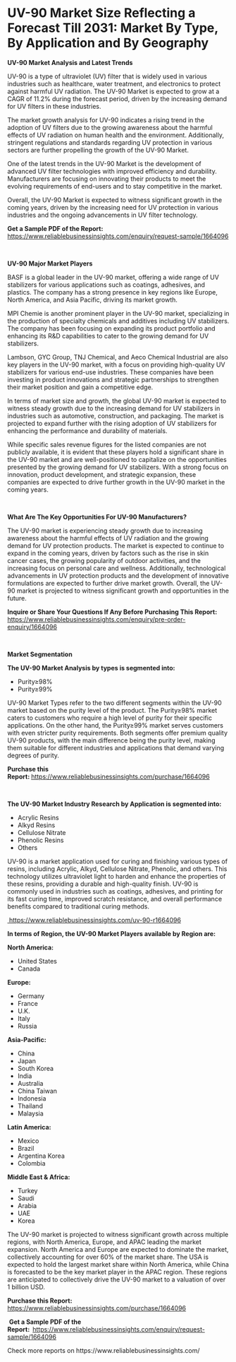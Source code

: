 <p><h1>UV-90 Market Size Reflecting a Forecast Till 2031: Market By Type, By Application and By Geography</h1></p><p><strong>UV-90 Market Analysis and Latest Trends</strong></p>
<p><p>UV-90 is a type of ultraviolet (UV) filter that is widely used in various industries such as healthcare, water treatment, and electronics to protect against harmful UV radiation. The UV-90 Market is expected to grow at a CAGR of 11.2% during the forecast period, driven by the increasing demand for UV filters in these industries.</p><p>The market growth analysis for UV-90 indicates a rising trend in the adoption of UV filters due to the growing awareness about the harmful effects of UV radiation on human health and the environment. Additionally, stringent regulations and standards regarding UV protection in various sectors are further propelling the growth of the UV-90 Market.</p><p>One of the latest trends in the UV-90 Market is the development of advanced UV filter technologies with improved efficiency and durability. Manufacturers are focusing on innovating their products to meet the evolving requirements of end-users and to stay competitive in the market.</p><p>Overall, the UV-90 Market is expected to witness significant growth in the coming years, driven by the increasing need for UV protection in various industries and the ongoing advancements in UV filter technology.</p></p>
<p><strong>Get a Sample PDF of the Report:&nbsp;</strong> <a href="https://www.reliablebusinessinsights.com/enquiry/request-sample/1664096">https://www.reliablebusinessinsights.com/enquiry/request-sample/1664096</a></p>
<p>&nbsp;</p>
<p><strong>UV-90 Major Market Players</strong></p>
<p><p>BASF is a global leader in the UV-90 market, offering a wide range of UV stabilizers for various applications such as coatings, adhesives, and plastics. The company has a strong presence in key regions like Europe, North America, and Asia Pacific, driving its market growth.</p><p>MPI Chemie is another prominent player in the UV-90 market, specializing in the production of specialty chemicals and additives including UV stabilizers. The company has been focusing on expanding its product portfolio and enhancing its R&D capabilities to cater to the growing demand for UV stabilizers.</p><p>Lambson, GYC Group, TNJ Chemical, and Aeco Chemical Industrial are also key players in the UV-90 market, with a focus on providing high-quality UV stabilizers for various end-use industries. These companies have been investing in product innovations and strategic partnerships to strengthen their market position and gain a competitive edge.</p><p>In terms of market size and growth, the global UV-90 market is expected to witness steady growth due to the increasing demand for UV stabilizers in industries such as automotive, construction, and packaging. The market is projected to expand further with the rising adoption of UV stabilizers for enhancing the performance and durability of materials.</p><p>While specific sales revenue figures for the listed companies are not publicly available, it is evident that these players hold a significant share in the UV-90 market and are well-positioned to capitalize on the opportunities presented by the growing demand for UV stabilizers. With a strong focus on innovation, product development, and strategic expansion, these companies are expected to drive further growth in the UV-90 market in the coming years.</p></p>
<p>&nbsp;</p>
<p><strong>What Are The Key Opportunities For UV-90 Manufacturers?</strong></p>
<p><p>The UV-90 market is experiencing steady growth due to increasing awareness about the harmful effects of UV radiation and the growing demand for UV protection products. The market is expected to continue to expand in the coming years, driven by factors such as the rise in skin cancer cases, the growing popularity of outdoor activities, and the increasing focus on personal care and wellness. Additionally, technological advancements in UV protection products and the development of innovative formulations are expected to further drive market growth. Overall, the UV-90 market is projected to witness significant growth and opportunities in the future.</p></p>
<p><strong>Inquire or Share Your Questions If Any Before Purchasing This Report:</strong> <a href="https://www.reliablebusinessinsights.com/enquiry/pre-order-enquiry/1664096">https://www.reliablebusinessinsights.com/enquiry/pre-order-enquiry/1664096</a></p>
<p>&nbsp;</p>
<p><strong>Market Segmentation</strong></p>
<p><strong>The UV-90 Market Analysis by types is segmented into:</strong></p>
<p><ul><li>Purity≥98%</li><li>Purity≥99%</li></ul></p>
<p><p>UV-90 Market Types refer to the two different segments within the UV-90 market based on the purity level of the product. The Purity≥98% market caters to customers who require a high level of purity for their specific applications. On the other hand, the Purity≥99% market serves customers with even stricter purity requirements. Both segments offer premium quality UV-90 products, with the main difference being the purity level, making them suitable for different industries and applications that demand varying degrees of purity.</p></p>
<p><strong>Purchase this Report:&nbsp;</strong><a href="https://www.reliablebusinessinsights.com/purchase/1664096">https://www.reliablebusinessinsights.com/purchase/1664096</a></p>
<p>&nbsp;</p>
<p><strong>The UV-90 Market Industry Research by Application is segmented into:</strong></p>
<p><ul><li>Acrylic Resins</li><li>Alkyd Resins</li><li>Cellulose Nitrate</li><li>Phenolic Resins</li><li>Others</li></ul></p>
<p><p>UV-90 is a market application used for curing and finishing various types of resins, including Acrylic, Alkyd, Cellulose Nitrate, Phenolic, and others. This technology utilizes ultraviolet light to harden and enhance the properties of these resins, providing a durable and high-quality finish. UV-90 is commonly used in industries such as coatings, adhesives, and printing for its fast curing time, improved scratch resistance, and overall performance benefits compared to traditional curing methods.</p></p>
<p><a href="https://www.reliablebusinessinsights.com/uv-90-r1664096">&nbsp;https://www.reliablebusinessinsights.com/uv-90-r1664096</a></p>
<p><strong>In terms of Region, the UV-90 Market Players available by Region are:</strong></p>
<p>
    <p> <strong> North America: </strong>
        <ul>
            <li>United States</li>
            <li>Canada</li>
        </ul>
        </p> 
    <p> <strong> Europe: </strong>
        <ul>
            <li>Germany</li>
            <li>France</li>
            <li>U.K.</li>
            <li>Italy</li>
            <li>Russia</li>
        </ul>
        </p> 
    <p> <strong> Asia-Pacific: </strong>
        <ul>
            <li>China</li>
            <li>Japan</li>
            <li>South Korea</li>
            <li>India</li>
            <li>Australia</li>
            <li>China Taiwan</li>
            <li>Indonesia</li>
            <li>Thailand</li>
            <li>Malaysia</li>
        </ul>
        </p> 
    <p> <strong> Latin America: </strong>
        <ul>
            <li>Mexico</li>
            <li>Brazil</li>
            <li>Argentina Korea</li>
            <li>Colombia</li>
        </ul>
        </p> 
    <p> <strong> Middle East & Africa: </strong>
        <ul>
            <li>Turkey</li>
            <li>Saudi</li>
            <li>Arabia</li>
            <li>UAE</li>
            <li>Korea</li>
        </ul>
    </p>
    </p>
<p><p>The UV-90 market is projected to witness significant growth across multiple regions, with North America, Europe, and APAC leading the market expansion. North America and Europe are expected to dominate the market, collectively accounting for over 60% of the market share. The USA is expected to hold the largest market share within North America, while China is forecasted to be the key market player in the APAC region. These regions are anticipated to collectively drive the UV-90 market to a valuation of over 1 billion USD.</p></p>
<p><strong>Purchase this Report: </strong><a href="https://www.reliablebusinessinsights.com/purchase/1664096">https://www.reliablebusinessinsights.com/purchase/1664096</a></p>
<p>&nbsp;<strong>Get a Sample PDF of the Report:&nbsp;&nbsp;</strong><a href="https://www.reliablebusinessinsights.com/enquiry/request-sample/1664096">https://www.reliablebusinessinsights.com/enquiry/request-sample/1664096</a></p>
<p><strong></strong></p>
<p>Check more reports on https://www.reliablebusinessinsights.com/</p>